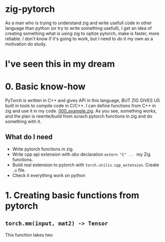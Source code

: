 # zig-pytorch
As a man who is trying to understand zig and write usefull code in other language than python (or try to write something usefull), I get an idea of creating something what is using zig to optize pytorch, make is faster, more reliable. I don't know if it's going to work, but I need to do it my own as a motivation do study. 
# I've seen this in my dream
# 0. Basic know-how
PyTorch is written in C++ and gives API in this language, BUT ZIG GIVES US built in tools to compile code in C/C++. I can define functions from C++ in zig and use it in my code. [000_example.zig](000_example.zig). As you see, something works, and the plan is  rewrite/build from scrach pytorch functions in zig and do something with it. 
## What do I need
- Write pytorch functions in zig.
- Write cpp api extension with obv declaration  `extern "C" .. ` my Zig functions.
- Build real extension to pytorch with `torch.utilis.cpp_extension`. Create `.o` file.
- Check it everything work on python 

# 1. Creating basic functions from pytorch
## `torch.mm(input, mat2) -> Tensor`
This function takes two 

